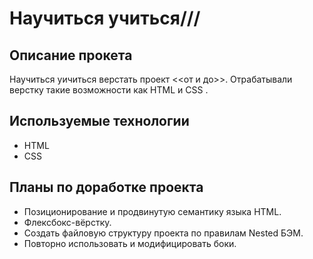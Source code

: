 # Научиться учиться///

## Описание прокета 
Научиться уичиться верстать проект <<от и до>>.
Отрабатывали верстку такие возможности как HTML и CSS . 

## Используемые технологии
* HTML
* CSS

## Планы по доработке проекта
* Позиционирование и продвинутую семантику языка HTML.
* Флексбокс-вёрстку.
* Создать файловую структуру проекта по правилам Nested БЭМ.
* Повторно использовать и модифицировать боки.
